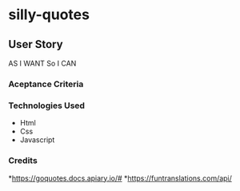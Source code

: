 # silly-quotes


## User Story
AS 
I WANT 
So I CAN 


### Aceptance Criteria


### Technologies Used

* Html
* Css
* Javascript

### Credits
*https://goquotes.docs.apiary.io/#
*https://funtranslations.com/api/

